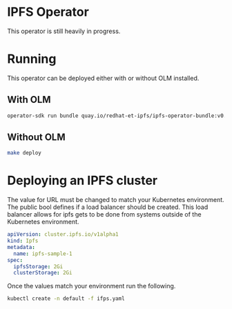 # IPFS Operator
This operator is still heavily in progress.

# Running
This operator can be deployed either with or without OLM installed.

## With OLM
```bash
operator-sdk run bundle quay.io/redhat-et-ipfs/ipfs-operator-bundle:v0.0.1 -n ipfs-operator-system
```

## Without OLM
```bash
make deploy
```

# Deploying an IPFS cluster
The value for URL must be changed to match your Kubernetes environment. The public bool defines if a load balancer should be created. This load balancer allows for ipfs gets to be done from systems outside of the Kubernetes environment.

```yaml
apiVersion: cluster.ipfs.io/v1alpha1
kind: Ipfs
metadata:
  name: ipfs-sample-1
spec:
  ipfsStorage: 2Gi
  clusterStorage: 2Gi
```
Once the values match your environment run the following.
```bash
kubectl create -n default -f ifps.yaml
```
